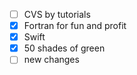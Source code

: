 - [ ] CVS by tutorials
- [x] Fortran for fun and profit
- [x] Swift
- [x] 50 shades of green
- [ ] new changes
